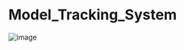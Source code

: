 # Model_Tracking_System
![image](https://github.com/gurpreetsingh1111/Model_Tracking_System/assets/84591513/65daf7c5-6e6b-492b-beed-fd2cc4f7f15c)
